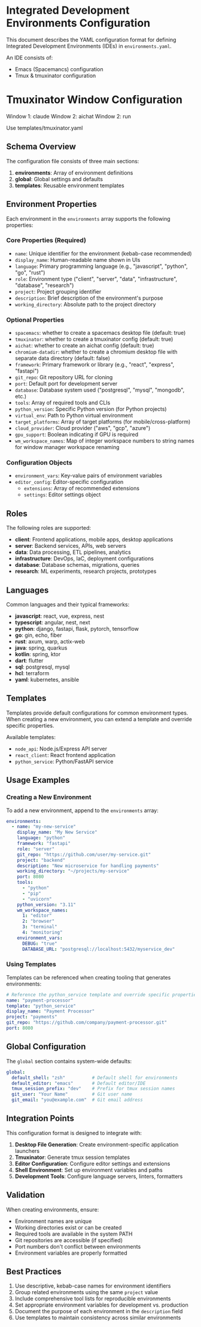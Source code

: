 # Integrated Development Environments Configuration

This document describes the YAML configuration format for defining Integrated Development Environments (IDEs) in `environments.yaml`.

An IDE consists of:

- Emacs (Spacemancs) configuration
- Tmux & tmuxinator configuration

# Tmuxinator Window Configuration

Window 1: claude
Window 2: aichat
Window 2: run

Use templates/tmuxinator.yaml
## Schema Overview

The configuration file consists of three main sections:

1. **environments**: Array of environment definitions
2. **global**: Global settings and defaults
3. **templates**: Reusable environment templates

## Environment Properties

Each environment in the `environments` array supports the following properties:

### Core Properties (Required)
- `name`: Unique identifier for the environment (kebab-case recommended)
- `display_name`: Human-readable name shown in UIs
- `language`: Primary programming language (e.g., "javascript", "python", "go", "rust")
- `role`: Environment type ("client", "server", "data", "infrastructure", "database", "research")
- `project`: Project grouping identifier
- `description`: Brief description of the environment's purpose
- `working_directory`: Absolute path to the project directory

### Optional Properties
- `spacemacs`: whether to create a spacemacs desktop file (default: true)
- `tmuxinator`: whether to create a tmuxinator config (default: true)
- `aichat`: whether to create an aichat config (default: true)
- `chromium-datadir`: whether to create a chromium desktop file with separate data directory (default: false)
- `framework`: Primary framework or library (e.g., "react", "express", "fastapi")
- `git_repo`: Git repository URL for cloning
- `port`: Default port for development server
- `database`: Database system used ("postgresql", "mysql", "mongodb", etc.)
- `tools`: Array of required tools and CLIs
- `python_version`: Specific Python version (for Python projects)
- `virtual_env`: Path to Python virtual environment
- `target_platforms`: Array of target platforms (for mobile/cross-platform)
- `cloud_provider`: Cloud provider ("aws", "gcp", "azure")
- `gpu_support`: Boolean indicating if GPU is required
- `wm_workspace_names`: Map of integer workspace numbers to string names for window manager workspace renaming

### Configuration Objects
- `environment_vars`: Key-value pairs of environment variables
- `editor_config`: Editor-specific configuration
  - `extensions`: Array of recommended extensions
  - `settings`: Editor settings object

## Roles

The following roles are supported:

- **client**: Frontend applications, mobile apps, desktop applications
- **server**: Backend services, APIs, web servers
- **data**: Data processing, ETL pipelines, analytics
- **infrastructure**: DevOps, IaC, deployment configurations
- **database**: Database schemas, migrations, queries
- **research**: ML experiments, research projects, prototypes

## Languages

Common languages and their typical frameworks:

- **javascript**: react, vue, express, nest
- **typescript**: angular, nest, next
- **python**: django, fastapi, flask, pytorch, tensorflow
- **go**: gin, echo, fiber
- **rust**: axum, warp, actix-web
- **java**: spring, quarkus
- **kotlin**: spring, ktor
- **dart**: flutter
- **sql**: postgresql, mysql
- **hcl**: terraform
- **yaml**: kubernetes, ansible

## Templates

Templates provide default configurations for common environment types. When creating a new environment, you can extend a template and override specific properties.

Available templates:
- `node_api`: Node.js/Express API server
- `react_client`: React frontend application
- `python_service`: Python/FastAPI service

## Usage Examples

### Creating a New Environment

To add a new environment, append to the `environments` array:

```yaml
environments:
  - name: "my-new-service"
    display_name: "My New Service"
    language: "python"
    framework: "fastapi"
    role: "server"
    git_repo: "https://github.com/user/my-service.git"
    project: "backend"
    description: "New microservice for handling payments"
    working_directory: "~/projects/my-service"
    port: 8080
    tools:
      - "python"
      - "pip"
      - "uvicorn"
    python_version: "3.11"
    wm_workspace_names:
      1: "editor"
      2: "browser"
      3: "terminal"
      4: "monitoring"
    environment_vars:
      DEBUG: "true"
      DATABASE_URL: "postgresql://localhost:5432/myservice_dev"
```

### Using Templates

Templates can be referenced when creating tooling that generates environments:

```yaml
# Reference the python_service template and override specific properties
name: "payment-processor"
template: "python_service"
display_name: "Payment Processor"
project: "payments"
git_repo: "https://github.com/company/payment-processor.git"
port: 8080
```

## Global Configuration

The `global` section contains system-wide defaults:

```yaml
global:
  default_shell: "zsh"          # Default shell for environments
  default_editor: "emacs"       # Default editor/IDE
  tmux_session_prefix: "dev"    # Prefix for tmux session names
  git_user: "Your Name"         # Git user name
  git_email: "you@example.com"  # Git email address
```

## Integration Points

This configuration format is designed to integrate with:

1. **Desktop File Generation**: Create environment-specific application launchers
2. **Tmuxinator**: Generate tmux session templates
3. **Editor Configuration**: Configure editor settings and extensions
4. **Shell Environment**: Set up environment variables and paths
5. **Development Tools**: Configure language servers, linters, formatters

## Validation

When creating environments, ensure:

- Environment names are unique
- Working directories exist or can be created
- Required tools are available in the system PATH
- Git repositories are accessible (if specified)
- Port numbers don't conflict between environments
- Environment variables are properly formatted

## Best Practices

1. Use descriptive, kebab-case names for environment identifiers
2. Group related environments using the same `project` value
3. Include comprehensive tool lists for reproducible environments
4. Set appropriate environment variables for development vs. production
5. Document the purpose of each environment in the `description` field
6. Use templates to maintain consistency across similar environments
